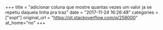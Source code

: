 +++
title = "adicionar coluna que mostre quantas vezes um valor ja se repetiu daquela linha pra traz"
date = "2017-11-24 16:26:48"
categories = ["sopt"]
original_url = "https://pt.stackoverflow.com/q/258000"
at_home="no"
+++

